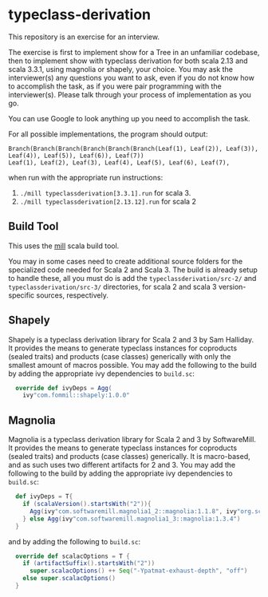 # typeclass-derivation

This repository is an exercise for an interview.

The exercise is first to implement show for a Tree in an unfamiliar
codebase, then to implement show with typeclass derivation for both
scala 2.13 and scala 3.3.1, using magnolia or shapely, your
choice. You may ask the interviewer(s) any questions you want to ask,
even if you do not know how to accomplish the task, as if you were
pair programming with the interviewer(s). Please talk through your
process of implementation as you go.

You can use Google to look anything up you need to accomplish the task.

For all possible implementations, the program should output:

```
Branch(Branch(Branch(Branch(Branch(Branch(Leaf(1), Leaf(2)), Leaf(3)), Leaf(4)), Leaf(5)), Leaf(6)), Leaf(7))
Leaf(1), Leaf(2), Leaf(3), Leaf(4), Leaf(5), Leaf(6), Leaf(7),
```

when run with the appropriate run instructions:

1. `./mill typeclassderivation[3.3.1].run` for scala 3.
1. `./mill typeclassderivation[2.13.12].run` for scala 2

## Build Tool

This uses the [mill](https://mill-build.com/mill/Intro_to_Mill.html) scala build tool.

You may in some cases need to create additional source folders for the
specialized code needed for Scala 2 and Scala 3. The build is already
setup to handle these, all you must do is add the
`typeclassderivation/src-2/` and `typeclassderivation/src-3/`
directories, for scala 2 and scala 3 version-specific sources,
respectively.

## Shapely

Shapely is a typeclass derivation library for Scala 2 and 3 by Sam
Halliday. It provides the means to generate typeclass instances for
coproducts (sealed traits) and products (case classes) generically
with only the smallest amount of macros possible. You may add the
following to the build by adding the appropriate ivy dependencies to
`build.sc`:

```scala
  override def ivyDeps = Agg(
    ivy"com.fommil::shapely:1.0.0"
```

## Magnolia

Magnolia is a typeclass derivation library for Scala 2 and 3 by
SoftwareMill. It provides the means to generate typeclass instances
for coproducts (sealed traits) and products (case classes)
generically. It is macro-based, and as such uses two different
artifacts for 2 and 3. You may add the following to the build by
adding the appropriate ivy dependencies to `build.sc`:

```scala
  def ivyDeps = T{
    if (scalaVersion().startsWith("2")){
      Agg(ivy"com.softwaremill.magnolia1_2::magnolia:1.1.8", ivy"org.scala-lang:scala-reflect:scalaVersion()")
    } else Agg(ivy"com.softwaremill.magnolia1_3::magnolia:1.3.4")
  }
```

and by adding the following to `build.sc`:

```scala
  override def scalacOptions = T {
    if (artifactSuffix().startsWith("2"))
      super.scalacOptions() ++ Seq("-Ypatmat-exhaust-depth", "off")
    else super.scalacOptions()
  }
```



